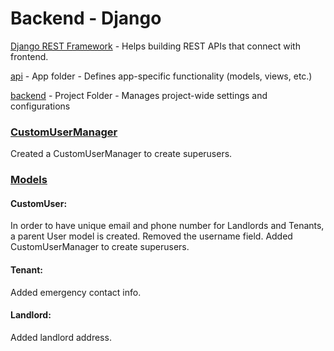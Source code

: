 # Backend - Django 

[Django REST Framework](https://www.django-rest-framework.org/) - Helps building REST APIs that connect with frontend. 

[api](api) - App folder - Defines app-specific functionality (models, views, etc.)	

[backend](backend) - Project Folder - Manages project-wide settings and configurations

### [CustomUserManager](api/managers.py)
Created a CustomUserManager to create superusers. 

### [Models](api/models.py)

#### CustomUser:
In order to have unique email and phone number for Landlords and Tenants, a parent User model is created. Removed the username field. Added CustomUserManager to create superusers. 

#### Tenant:
Added emergency contact info. 

#### Landlord:
Added landlord address. 